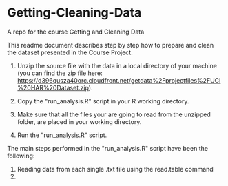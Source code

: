 # Getting-Cleaning-Data
A repo for the course Getting and Cleaning Data

This readme document describes step by step how to prepare and clean the dataset presented in the Course Project.

1) Unzip the source file with the data in a local directory of your machine (you can find the zip file here: https://d396qusza40orc.cloudfront.net/getdata%2Fprojectfiles%2FUCI%20HAR%20Dataset.zip).

2) Copy the "run_analysis.R" script in your R working directory.

3) Make sure that all the files your are going to read from the unzipped folder, are placed in your working directory.

4) Run the "run_analysis.R" script.

The main steps performed in the "run_analysis.R" script have been the following:

1. Reading data from each single .txt file using the read.table command
2. 
